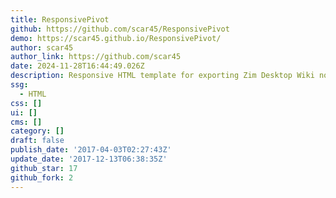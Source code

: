 ```yaml
---
title: ResponsivePivot
github: https://github.com/scar45/ResponsivePivot
demo: https://scar45.github.io/ResponsivePivot/
author: scar45
author_link: https://github.com/scar45
date: 2024-11-28T16:44:49.026Z
description: Responsive HTML template for exporting Zim Desktop Wiki notebooks
ssg:
  - HTML
css: []
ui: []
cms: []
category: []
draft: false
publish_date: '2017-04-03T02:27:43Z'
update_date: '2017-12-13T06:38:35Z'
github_star: 17
github_fork: 2
---
```

